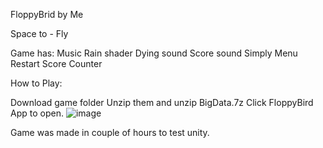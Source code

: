 FloppyBrid by Me

Space to - Fly

Game has:
Music
Rain shader 
Dying sound
Score sound
Simply Menu
Restart
Score Counter

How to Play:

Download game folder
Unzip them and unzip BigData.7z
Click FloppyBird App to open.
![image](https://github.com/KWikt/FloppyBird/assets/117933486/ca489f1a-d7e1-41ed-ae17-583767abb5da)


Game was made in couple of hours to test unity. 
